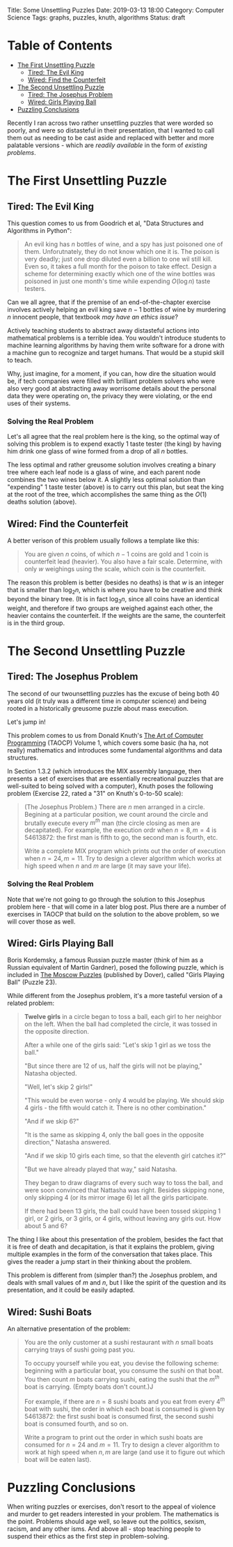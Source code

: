 Title: Some Unsettling Puzzles
Date: 2019-03-13 18:00
Category: Computer Science
Tags: graphs, puzzles, knuth, algorithms
Status: draft

# Table of Contents

* [The First Unsettling Puzzle](#the-first-unsettling-puzzle)
  * [Tired: The Evil King](#tired-the-evil-king)
  * [Wired: Find the Counterfeit](#wired-find-the-counterfeit)
* [The Second Unsettling Puzzle](#the-second-unsettling-puzzle)
  * [Tired: The Josephus Problem](#tired-the-josephus-problem)
  * [Wired: Girls Playing Ball](#wired-girls-playing-ball)
* [Puzzling Conclusions](#puzzling-conclusions)

Recently I ran across two rather unsettling puzzles that were
worded so poorly, and were so distasteful in their presentation,
that I wanted to call them out as needing to be cast aside
and replaced with better and more palatable versions - 
which are _readily available_ in the form of _existing problems_.

# The First Unsettling Puzzle

## Tired: The Evil King

This question comes to us from Goodrich et al, "Data Structures and Algorithms in Python":

> An evil king has $n$ bottles of wine, and a spy has just
> poisoned one of them. Unforutnately, they do not know which
> one it is. The poison is very deadly; just one drop diluted
> even a billion to one wil still kill. Even so, it takes
> a full month for the poison to take effect. Design a scheme
> for determining exactly which one of the wine bottles was 
> poisoned in just one month's time while expending $O(\log n)$
> taste testers.

Can we all agree, that if the premise of an end-of-the-chapter
exercise involves actively helping an evil king save $n-1$ 
bottles of wine by murdering $n$ innocent people, that textbook
_may have an ethics issue_?

Actively teaching students to abstract away distasteful actions into
mathematical problems is a terrible idea. You wouldn't introduce students
to machine learning algorithms by having them write software for
a drone with a machine gun to recognize and target humans. That would
be a stupid skill to teach. 

Why, just imagine, for a moment, if you can, how dire the situation would
be, if tech companies were filled with brilliant problem 
solvers who were also very good at abstracting away worrisome 
details about the personal data they were operating on, the privacy
they were violating, or the end uses of their systems.


### Solving the Real Problem

Let's all agree that the real problem here is the king, so the optimal
way of solving this problem is to expend exactly $1$ taste tester
(the king) by having him drink one glass of wine formed from a drop
of all $n$ bottles.

The less optimal and rather greusome solution involves creating a binary tree
where each leaf node is a glass of wine, and each parent node combines the two 
wines below it. A slightly less optimal solution than "expending" $1$ taste 
tester (above) is to carry out this plan, but seat the king at the root of the 
tree, which accomplishes the same thing as the $O(1)$ deaths solution (above).


## Wired: Find the Counterfeit

A better verison of this problem usually follows a template like this:

> You are given $n$ coins, of which $n-1$ coins are gold and $1$ coin is
> counterfeit lead (heavier). You also have a fair scale.  Determine, with only
> $w$ weighings using the scale, which coin is the counterfeit.

The reason this problem is better (besides no deaths) is that $w$
is an integer that is smaller than $\log_{2}{n}$, which is where you
have to be creative and think beyond the binary tree. (It is in fact
$\log_{3}{n}$, since all coins have an identical weight, and therefore
if two groups are weighed against each other, the heavier contains the
counterfeit. If the weights are the same, the counterfeit is in the
third group. 


# The Second Unsettling Puzzle

## Tired: The Josephus Problem

The second of our twounsettling puzzles has the excuse of being
both 40 years old (it truly was a different time in computer science)
and being rooted in a historically greusome puzzle about mass execution.

Let's jump in!

This problem comes to us from Donald Knuth's <u>The Art of Computer Programming</u>
(TAOCP) Volume 1, which covers some basic (ha ha, not really) mathematics
and introduces some fundamental algorithms and data structures.

In Section 1.3.2 (which introduces the MIX assembly language,
then presents a set of exercises that are essentially recreational
puzzles that are well-suited to being solved with a computer),
Knuth poses the following problem (Exercise 22, rated a "31" on
Knuth's 0-to-50 scale):

> (The Josephus Problem.) There are $n$ men arranged in a circle. Begining at a
> particular position, we count around the circle and brutally execute every
> $m^{th}$ man (the circle closing as men are decapitated). For example, the
> execution ordr when $n=8, m=4$ is $54613872$: the first man is fifth to go,
> the second man is fourth, etc.
>
> Write a complete MIX program which prints out the order of execution when
> $n=24, m=11$. Try to design a clever algorithm which works at high speed when
> $n$ and $m$ are large (it may save your life).


### Solving the Real Problem

Note that we're not going to go through the solution to this Josephus problem
here - that will come in a later blog post. Plus there are a number of exercises
in TAOCP that build on the solution to the above problem, so we will cover those
as well.


## Wired: Girls Playing Ball

Boris Kordemsky, a famous Russian puzzle master (think of him as a Russian
equivalent of Martin Gardner), posed the following puzzle, which is included
in <u>The Moscow Puzzles</u> (published by Dover), called "Girls Playing Ball"
(Puzzle 23). 

While different from the Josephus problem, it's a more tasteful
version of a related problem:

> **Twelve girls** in a circle began to toss a ball, each girl to her neighbor on the left.
> When the ball had completed the circle, it was tossed in the opposite direction.
> 
> After a while one of the girls said: "Let's skip 1 girl as we toss the ball."
> 
> "But since there are 12 of us, half the girls will not be playing," Natasha objected.
> 
> "Well, let's skip 2 girls!"
>
> "This would be even worse - only 4 would be playing. We should skip 4 girls -
> the fifth would catch it. There is no other combination."
> 
> "And if we skip 6?"
> 
> "It is the same as skipping 4, only the ball goes in the opposite direction,"
> Natasha answered.
>
> "And if we skip 10 girls each time, so that the eleventh girl catches it?"
>
> "But we have already played that way," said Natasha.
>
> They began to draw diagrams of every such way to toss the ball, and were
> soon convinced that Nattasha was right. Besides skipping none, only skipping
> 4 (or its mirror image 6) let all the girls participate.
> 
> If there had been 13 girls, the ball could have been tossed skipping 1 girl,
> or 2 girls, or 3 girls, or 4 girls, without leaving any girls out. How 
> about 5 and 6?

The thing I like about this presentation of the problem, besides the fact that it
is free of death and decapitation, is that it explains the problem, giving 
multiple examples in the form of the conversation that takes place. This
gives the reader a jump start in their thinking about the problem.

This problem is different from (simpler than?) the Josephus problem, 
and deals with small values of $m$ and $n$, but I like the spirit 
of the question and its presentation, and it could be easily adapted.


## Wired: Sushi Boats

An alternative presentation of the problem:

> You are the only customer at a sushi restaurant
> with $n$ small boats carrying trays of sushi
> going past you.
> 
> To occupy yourself while you eat, you devise
> the following scheme: beginning with a particular
> boat, you consume the sushi on that boat.
> You then count $m$ boats carrying sushi,
> eating the sushi that the $m^{th}$ boat is
> carrying. (Empty boats don't count.)J
> 
> For example, if there are $n = 8$ sushi boats and
> you eat from every $4^{th}$ boat with sushi,
> the order in which each boat is consumed is
> given by $54613872$: the first sushi boat
> is consumed first, the second sushi boat
> is consumed fourth, and so on.
> 
> Write a program to print out the order in which
> sushi boats are consumed for $n = 24$ and $m = 11$.
> Try to design a clever algorithm to work at
> high speed when $n, m$ are large (and use it to
> figure out which boat will be eaten last).


# Puzzling Conclusions

When writing puzzles or exercises, don't resort to the appeal of violence
and murder to get readers interested in your problem. The mathematics is
the point. Problems should age well, so leave out the politics,
sexism, racism, and any other isms. And above all - stop teaching people 
to suspend their ethics as the first step in problem-solving.


